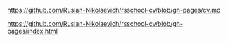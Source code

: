 https://github.com/Ruslan-Nikolaevich/rsschool-cv/blob/gh-pages/cv.md

https://github.com/Ruslan-Nikolaevich/rsschool-cv/blob/gh-pages/index.html

